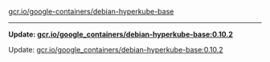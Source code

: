 [gcr.io/google-containers/debian-hyperkube-base](https://hub.docker.com/r/cruse/debian-hyperkube-base/tags/) 

----
**Update: [gcr.io/google_containers/debian-hyperkube-base:0.10.2](https://hub.docker.com/r/cruse/debian-hyperkube-base/tags/)**

Update: [gcr.io/google_containers/debian-hyperkube-base:0.10.2](https://hub.docker.com/r/cruse/debian-hyperkube-base/tags/)


